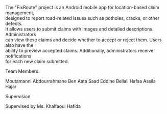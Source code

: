 The "FixRoute" project is an Android mobile app for location-based claim management,  
designed to report road-related issues such as potholes, cracks, or other defects.  
It allows users to submit claims with images and detailed descriptions. Administrators  
can view these claims and decide whether to accept or reject them. Users also have the  
ability to preview accepted claims. Additionally, administrators receive notifications  
for each new claim submitted.

Team Members:

Moutamanni Abdourrahmane 
Ben Aata Saad Eddine
Bellali Hafsa
Assila Hajar

Supervision

Supervised by Ms. Khalfaoui Hafida 
